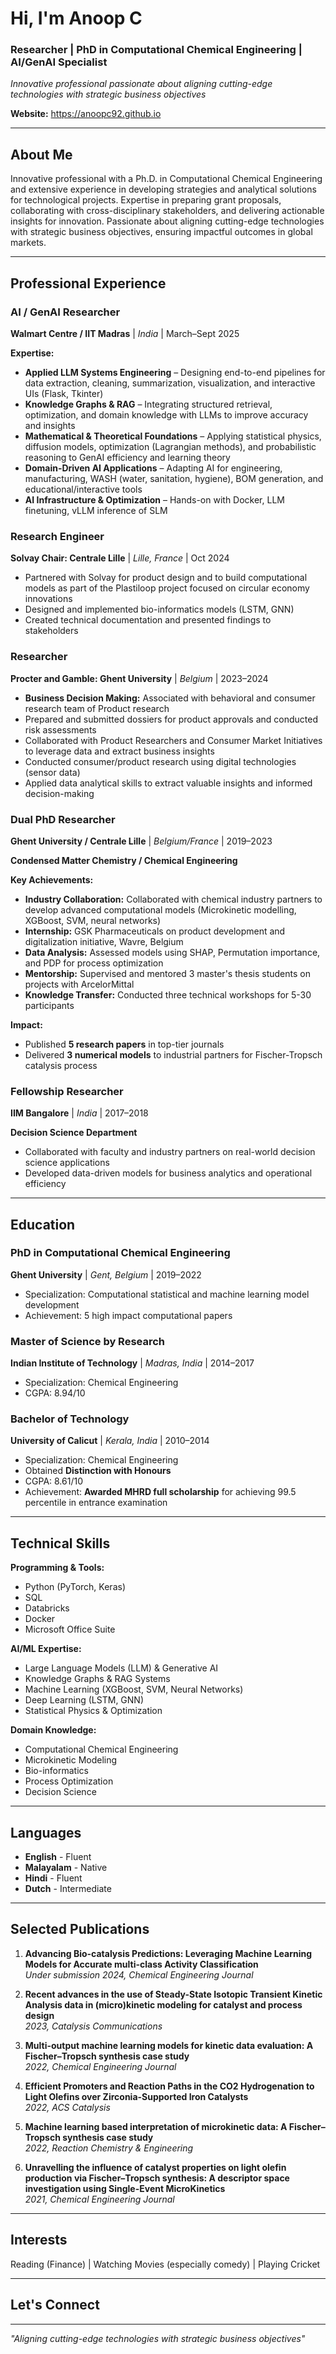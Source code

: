 # Hi, I'm Anoop C

### Researcher | PhD in Computational Chemical Engineering | AI/GenAI Specialist

*Innovative professional passionate about aligning cutting-edge technologies with strategic business objectives*

**Website:** https://anoopc92.github.io

---

## About Me

Innovative professional with a Ph.D. in Computational Chemical Engineering and extensive experience in developing strategies and analytical solutions for technological projects. Expertise in preparing grant proposals, collaborating with cross-disciplinary stakeholders, and delivering actionable insights for innovation. Passionate about aligning cutting-edge technologies with strategic business objectives, ensuring impactful outcomes in global markets.

---

## Professional Experience

### AI / GenAI Researcher
**Walmart Centre / IIT Madras** | *India* | March–Sept 2025

**Expertise:**
- **Applied LLM Systems Engineering** – Designing end-to-end pipelines for data extraction, cleaning, summarization, visualization, and interactive UIs (Flask, Tkinter)
- **Knowledge Graphs & RAG** – Integrating structured retrieval, optimization, and domain knowledge with LLMs to improve accuracy and insights
- **Mathematical & Theoretical Foundations** – Applying statistical physics, diffusion models, optimization (Lagrangian methods), and probabilistic reasoning to GenAI efficiency and learning theory
- **Domain-Driven AI Applications** – Adapting AI for engineering, manufacturing, WASH (water, sanitation, hygiene), BOM generation, and educational/interactive tools
- **AI Infrastructure & Optimization** – Hands-on with Docker, LLM finetuning, vLLM inference of SLM

### Research Engineer
**Solvay Chair: Centrale Lille** | *Lille, France* | Oct 2024

- Partnered with Solvay for product design and to build computational models as part of the Plastiloop project focused on circular economy innovations
- Designed and implemented bio-informatics models (LSTM, GNN)
- Created technical documentation and presented findings to stakeholders

### Researcher
**Procter and Gamble: Ghent University** | *Belgium* | 2023–2024

- **Business Decision Making:** Associated with behavioral and consumer research team of Product research
- Prepared and submitted dossiers for product approvals and conducted risk assessments
- Collaborated with Product Researchers and Consumer Market Initiatives to leverage data and extract business insights
- Conducted consumer/product research using digital technologies (sensor data)
- Applied data analytical skills to extract valuable insights and informed decision-making

### Dual PhD Researcher
**Ghent University / Centrale Lille** | *Belgium/France* | 2019–2023

**Condensed Matter Chemistry / Chemical Engineering**

**Key Achievements:**
- **Industry Collaboration:** Collaborated with chemical industry partners to develop advanced computational models (Microkinetic modelling, XGBoost, SVM, neural networks)
- **Internship:** GSK Pharmaceuticals on product development and digitalization initiative, Wavre, Belgium
- **Data Analysis:** Assessed models using SHAP, Permutation importance, and PDP for process optimization
- **Mentorship:** Supervised and mentored 3 master's thesis students on projects with ArcelorMittal
- **Knowledge Transfer:** Conducted three technical workshops for 5-30 participants

**Impact:**
- Published **5 research papers** in top-tier journals
- Delivered **3 numerical models** to industrial partners for Fischer-Tropsch catalysis process

### Fellowship Researcher
**IIM Bangalore** | *India* | 2017–2018

**Decision Science Department**
- Collaborated with faculty and industry partners on real-world decision science applications
- Developed data-driven models for business analytics and operational efficiency

---

## Education

### PhD in Computational Chemical Engineering
**Ghent University** | *Gent, Belgium* | 2019–2022
- Specialization: Computational statistical and machine learning model development
- Achievement: 5 high impact computational papers

### Master of Science by Research
**Indian Institute of Technology** | *Madras, India* | 2014–2017
- Specialization: Chemical Engineering
- CGPA: 8.94/10

### Bachelor of Technology
**University of Calicut** | *Kerala, India* | 2010–2014
- Specialization: Chemical Engineering
- Obtained **Distinction with Honours**
- CGPA: 8.61/10
- Achievement: **Awarded MHRD full scholarship** for achieving 99.5 percentile in entrance examination

---

## Technical Skills

**Programming & Tools:**
- Python (PyTorch, Keras)
- SQL
- Databricks
- Docker
- Microsoft Office Suite

**AI/ML Expertise:**
- Large Language Models (LLM) & Generative AI
- Knowledge Graphs & RAG Systems
- Machine Learning (XGBoost, SVM, Neural Networks)
- Deep Learning (LSTM, GNN)
- Statistical Physics & Optimization

**Domain Knowledge:**
- Computational Chemical Engineering
- Microkinetic Modeling
- Bio-informatics
- Process Optimization
- Decision Science

---

## Languages

- **English** - Fluent
- **Malayalam** - Native
- **Hindi** - Fluent
- **Dutch** - Intermediate

---

## Selected Publications

1. **Advancing Bio-catalysis Predictions: Leveraging Machine Learning Models for Accurate multi-class Activity Classification**  
   *Under submission 2024, Chemical Engineering Journal*

2. **Recent advances in the use of Steady-State Isotopic Transient Kinetic Analysis data in (micro)kinetic modeling for catalyst and process design**  
   *2023, Catalysis Communications*

3. **Multi-output machine learning models for kinetic data evaluation: A Fischer–Tropsch synthesis case study**  
   *2022, Chemical Engineering Journal*

4. **Efficient Promoters and Reaction Paths in the CO2 Hydrogenation to Light Olefins over Zirconia-Supported Iron Catalysts**  
   *2022, ACS Catalysis*

5. **Machine learning based interpretation of microkinetic data: A Fischer–Tropsch synthesis case study**  
   *2022, Reaction Chemistry & Engineering*

6. **Unravelling the influence of catalyst properties on light olefin production via Fischer–Tropsch synthesis: A descriptor space investigation using Single-Event MicroKinetics**  
   *2021, Chemical Engineering Journal*

---

## Interests

Reading (Finance) | Watching Movies (especially comedy) | Playing Cricket

---

## Let's Connect


---

*"Aligning cutting-edge technologies with strategic business objectives"*
